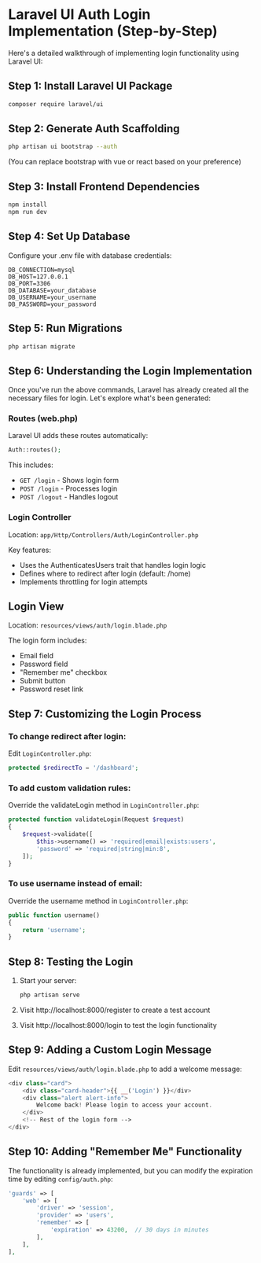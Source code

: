 # Laravel UI Auth Login Implementation (Step-by-Step)

Here's a detailed walkthrough of implementing login functionality using Laravel UI:

## Step 1: Install Laravel UI Package

```bash
composer require laravel/ui
```

## Step 2: Generate Auth Scaffolding

```bash
php artisan ui bootstrap --auth
```

(You can replace bootstrap with vue or react based on your preference)

## Step 3: Install Frontend Dependencies

```bash
npm install
npm run dev
```

## Step 4: Set Up Database

Configure your .env file with database credentials:

```
DB_CONNECTION=mysql
DB_HOST=127.0.0.1
DB_PORT=3306
DB_DATABASE=your_database
DB_USERNAME=your_username
DB_PASSWORD=your_password
```

## Step 5: Run Migrations

```bash
php artisan migrate
```

## Step 6: Understanding the Login Implementation

Once you've run the above commands, Laravel has already created all the necessary files for login. Let's explore what's been generated:

### Routes (web.php)

Laravel UI adds these routes automatically:

```php
Auth::routes();
```

This includes:

- `GET /login` - Shows login form
- `POST /login` - Processes login
- `POST /logout` - Handles logout

### Login Controller

Location: `app/Http/Controllers/Auth/LoginController.php`

Key features:

- Uses the AuthenticatesUsers trait that handles login logic
- Defines where to redirect after login (default: /home)
- Implements throttling for login attempts

## Login View

Location: `resources/views/auth/login.blade.php`

The login form includes:

- Email field
- Password field
- "Remember me" checkbox
- Submit button
- Password reset link

## Step 7: Customizing the Login Process

### To change redirect after login:

Edit `LoginController.php`:

```php
protected $redirectTo = '/dashboard';
```

### To add custom validation rules:

Override the validateLogin method in `LoginController.php`:
```php
protected function validateLogin(Request $request)
{
    $request->validate([
        $this->username() => 'required|email|exists:users',
        'password' => 'required|string|min:8',
    ]);
}
```
### To use username instead of email:

Override the username method in `LoginController.php`:

```php
public function username()
{
    return 'username';
}
```

## Step 8: Testing the Login

1. Start your server:

    ```bash
    php artisan serve
    ```

2. Visit http://localhost:8000/register to create a test account
3. Visit http://localhost:8000/login to test the login functionality

## Step 9: Adding a Custom Login Message

Edit `resources/views/auth/login.blade.php` to add a welcome message:

```php
<div class="card">
    <div class="card-header">{{ __('Login') }}</div>
    <div class="alert alert-info">
        Welcome back! Please login to access your account.
    </div>
    <!-- Rest of the login form -->
</div>
```

## Step 10: Adding "Remember Me" Functionality

The functionality is already implemented, but you can modify the expiration time by editing `config/auth.php`:
```php
'guards' => [
    'web' => [
        'driver' => 'session',
        'provider' => 'users',
        'remember' => [
            'expiration' => 43200,  // 30 days in minutes
        ],
    ],
],
```
